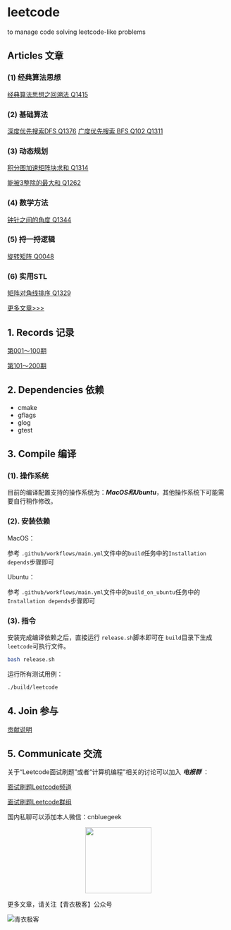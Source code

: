 # leetcode

to manage code solving leetcode-like problems

## Articles 文章

### (1) 经典算法思想

[经典算法思想之回溯法 Q1415](https://mp.weixin.qq.com/s/4nbyiJ8foXIkgj3n0ccorQ)

### (2) 基础算法

[深度优先搜索DFS Q1376](https://mp.weixin.qq.com/s/7VwPNVWNPJmPQgzSl0xQYA)
[广度优先搜索 BFS Q102 Q1311](https://mp.weixin.qq.com/s/MwACh4_Ahjamwpf6stxSmw)

### (3) 动态规划

[积分图加速矩阵块求和 Q1314](https://mp.weixin.qq.com/s/tehqEiBslkFUdarZ5vVO1w)

[能被3整除的最大和 Q1262](https://mp.weixin.qq.com/s/FiSLqpGMY3b134QFsYDLLw)

### (4) 数学方法

[钟针之间的角度 Q1344](https://mp.weixin.qq.com/s/vJ2RFrewvWYcWr4jeDzKoQ)

### (5) 捋一捋逻辑

[旋转矩阵 Q0048](https://mp.weixin.qq.com/s/n_0FJkuX2N0_EPMHG3MBDw)

### (6) 实用STL

[矩阵对角线排序 Q1329](https://mp.weixin.qq.com/s/ddnzIpv7K07urg0F0SsrRA)

[更多文章>>>](https://cnbluegeek.github.io/archive/?tag=%E9%9D%A2%E8%AF%95%E5%88%B7%E9%A2%98)

## 1. Records 记录

[第001～100期](src/e001_100/README.md)

[第101～200期](src/e101_200/README.md)

## 2. Dependencies 依赖

* cmake
* gflags
* glog
* gtest

## 3. Compile 编译

### (1). 操作系统

目前的编译配置支持的操作系统为：***MacOS和Ubuntu***，其他操作系统下可能需要自行稍作修改。

### (2). 安装依赖

MacOS：

参考 `.github/workflows/main.yml`文件中的`build`任务中的`Installation depends`步骤即可

Ubuntu：

参考 `.github/workflows/main.yml`文件中的`build_on_ubuntu`任务中的`Installation depends`步骤即可

### (3). 指令

安装完成编译依赖之后，直接运行 `release.sh`脚本即可在 `build`目录下生成`leetcode`可执行文件。

```bash
bash release.sh
```

运行所有测试用例：

```bash
./build/leetcode
```

## 4. Join 参与

[贡献说明](CONTRIBUTING.md)

## 5. Communicate 交流

关于“Leetcode面试刷题”或者“计算机编程”相关的讨论可以加入 ***电报群*** ：

[面试刷题Leetcode频道](https://t.me/interview_leetcode_channel)

[面试刷题Leetcode群组](https://t.me/interview_leetcode)

国内私聊可以添加本人微信：cnbluegeek

<div style="text-align:center;width:100%;"><img width="150" height="150" src="images/cnbluegeek-qr.jpeg" /></div>

更多文章，请关注【青衣极客】公众号

![青衣极客](images/wechat_public.png)